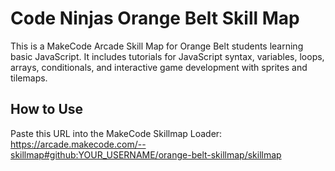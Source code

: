 # Code Ninjas Orange Belt Skill Map

This is a MakeCode Arcade Skill Map for Orange Belt students learning basic JavaScript. It includes tutorials for JavaScript syntax, variables, loops, arrays, conditionals, and interactive game development with sprites and tilemaps.

## How to Use

Paste this URL into the MakeCode Skillmap Loader:
https://arcade.makecode.com/--skillmap#github:YOUR_USERNAME/orange-belt-skillmap/skillmap